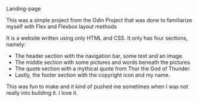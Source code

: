 Landing-page

This was a simple project from the Odin Project that was done to familiarize myself with Flex and Flexbox layout methods

It is a website written using only HTML and CSS. It only has four sections, namely:
 - The header section with the navigation bar, some text and an image.
 - The middle section with some pictures and words beneath the pictures.
 - The quote section with a mythical quote from Thor the God of Thunder.
 - Lastly, the footer section with the copyright icon and my name.

This was fun to make and it kind of pushed me sometimes when I was not really into building it. I love it.
